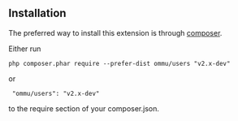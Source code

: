 Installation
------------
The preferred way to install this extension is through [composer](http://getcomposer.org/download/).

Either run

```
php composer.phar require --prefer-dist ommu/users "v2.x-dev"
```

 or
```
 "ommu/users": "v2.x-dev"
```

to the require section of your composer.json.

